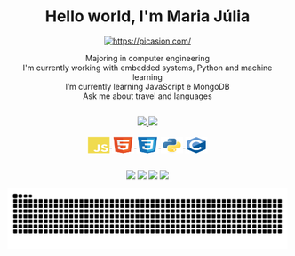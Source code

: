 <div align="center">
<h1>Hello world, I'm Maria Júlia</h1>

<a href="https://picasion.com/"><img src="https://i.picasion.com/pic91/4bc6193413955c65aa35c2951853d2b3.gif" width="125" height="125" border="0" alt="https://picasion.com/" /></a><br /><a href="https://picasion.com/"></a>
  
Majoring in computer engineering
<br>I'm currently working with embedded systems, Python and machine learning
<br>I’m currently learning JavaScript e MongoDB
<br>Ask me about travel and languages
</div>

##

<div align="center">
  <a href="https://github.com/majuzabbal">
  <img height="180em" src="https://github-readme-stats.vercel.app/api?username=majuzabbal&show_icons=true&theme=radical&include_all_commits=true&count_private=true"/>
  <img height="180em" src="https://github-readme-stats.vercel.app/api/top-langs/?username=majuzabbal&layout=compact&langs_count=7&theme=radical"/>
</div>

<div style="display: inline_block" align="center"><br>
  <img align="center" alt="Maju-Js" height="30" width="40" src="https://raw.githubusercontent.com/devicons/devicon/master/icons/javascript/javascript-plain.svg">
  <img align="center" alt="Maju-HTML" height="30" width="40" src="https://raw.githubusercontent.com/devicons/devicon/master/icons/html5/html5-original.svg">
  <img align="center" alt="Maju-CSS" height="30" width="40" src="https://raw.githubusercontent.com/devicons/devicon/master/icons/css3/css3-original.svg">
  <img align="center" alt="Maju-Python" height="30" width="40" src="https://raw.githubusercontent.com/devicons/devicon/master/icons/python/python-original.svg">
  <img align="center" alt="Maju-C" height="30" width="40" src="https://raw.githubusercontent.com/devicons/devicon/master/icons/c/c-original.svg">
</div>

 ##
  
<div align="center"> 
  <a href="https://instagram.com/majuzabbal" target="_blank"><img src="https://img.shields.io/badge/-Instagram-%23E4405F?style=for-the-badge&logo=instagram&logoColor=white" target="_blank"></a>
  <a href = "mailto:majuzabbal@gmail.com"><img src="https://img.shields.io/badge/-Gmail-%23333?style=for-the-badge&logo=gmail&logoColor=white" target="_blank"></a>
  <a href="https://www.linkedin.com/in/maria-julia-zabbal" target="_blank"><img src="https://img.shields.io/badge/-LinkedIn-%230077B5?style=for-the-badge&logo=linkedin&logoColor=white" target="_blank"></a>
  <a href="https://majuzabbal.wordpress.com" target="_blank"><img src="https://img.shields.io/badge/Blogger-FF5722?style=for-the-badge&logo=blogger&logoColor=white"></a>
 
  ![Snake animation](https://github.com/majuzabbal/majuzabbal/blob/output/github-contribution-grid-snake.svg)
 
</div>
